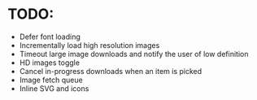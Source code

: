 
# TODO:
+ Defer font loading
+ Incrementally load high resolution images
+ Timeout large image downloads and notify the user of low definition
+ HD images toggle
+ Cancel in-progress downloads when an item is picked
+ Image fetch queue
+ Inline SVG and icons
